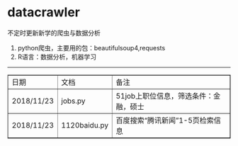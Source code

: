 # datacrawler
不定时更新新学的爬虫与数据分析

<ol>
  <li>python爬虫，主要用的包：beautifulsoup4,requests</li>
  <li>R语言：数据分析，机器学习</li>
  
</ol>
<hr>

<table border="1" style="border-collapse: collapse; ">
    <tr>
        <td>日期</td>
        <td>文档</td>
        <td>备注</td>
    </tr>
    <tr>
        <td>2018/11/23</td>
        <td>jobs.py</td>
        <td>51job上职位信息，筛选条件：金融，硕士</td>
    </tr>
    <tr>
        <td>2018/11/23</td>
        <td>1120baidu.py</td>
        <td>百度搜索“腾讯新闻”1-5页检索信息</td>
    </tr>
</table>

